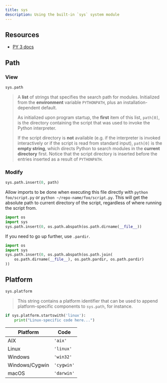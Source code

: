 ```yaml
---
title: sys
description: Using the built-in `sys` system module
---
```



## Resources

- [PY 3 docs](https://docs.python.org/3/library/sys.html)


## Path

### View

```python
sys.path
```

> A **list** of strings that specifies the search path for modules. Initialized from the **environment** variable `PYTHONPATH`, plus an installation-dependent default.
>
> As initialized upon program startup, the **first** item of this list, `path[0]`, is the directory containing the script that was used to invoke the Python interpreter.
>
> If the script directory is **not** available (e.g. if the interpreter is invoked interactively or if the script is read from standard input), `path[0]` is the **empty string**, which directs Python to search modules in the **current directory** first. Notice that the script directory is inserted before the entries inserted as a result of `PYTHONPATH`.

### Modify

```python
sys.path.insert(0, path)
```

Allow imports to be done when executing this file directly with `python foo/script.py` or `python ~/repo-name/foo/script.py`. This will get the absolute path to current directory of the script, regardless of where running the script from.

```python
import os
import sys
sys.path.insert(0, os.path.abspath(os.path.dirname(__file__))
```

If you need to go up further, use `.pardir`.

```python
import os
import sys
sys.path.insert(0, os.path.abspath(os.path.join(
    os.path.dirname(__file__), os.path.pardir, os.path.pardir)
))
```


## Platform

```python
sys.platform
```

> This string contains a platform identifier that can be used to append platform-specific components to `sys.path`, for instance.

```python
if sys.platform.startswith('linux'):
    print("Linux-specific code here...")
```

Platform        | Code
---             | ---
AIX             | `'aix'`
Linux           | `'linux'`
Windows         | `'win32'`
Windows/Cygwin  | `'cygwin'`
macOS           | `'darwin'`

